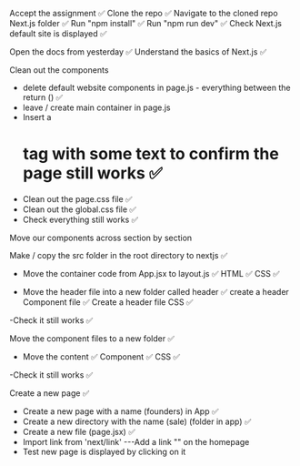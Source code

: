 Accept the assignment ✅
Clone the repo ✅
Navigate to the cloned repo Next.js folder ✅
Run "npm install" ✅
Run "npm run dev" ✅
Check Next.js default site is displayed ✅

Open the docs from yesterday ✅
Understand the basics of Next.js ✅

Clean out the components

- delete default website components in page.js - everything between the return () ✅
- leave / create main container in page.js
- Insert a <h1> tag with some text to confirm the page still works ✅
- Clean out the page.css file ✅
- Clean out the global.css file ✅
- Check everything still works ✅

Move our components across section by section

Make / copy the src folder in the root directory to nextjs ✅

- Move the container code from App.jsx to layout.js ✅
  HTML ✅
  CSS ✅

- Move the header file into a new folder called header ✅
  create a header Component file ✅
  Create a header file CSS ✅

-Check it still works ✅

Move the component files to a new folder ✅

- Move the content ✅
  Component ✅
  CSS ✅

-Check it still works ✅

Create a new page ✅

- Create a new page with a name (founders) in App ✅
- Create a new directory with the name (sale) (folder in app) ✅
- Create a new file (page.jsx) ✅
- Import link from 'next/link'
  ---Add a link "<Link href="/name_here"></Link>" on the homepage
- Test new page is displayed by clicking on it
